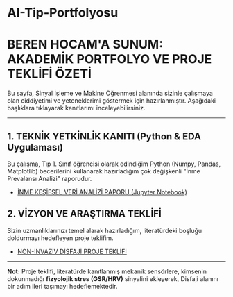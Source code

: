 # AI-Tip-Portfolyosu

# BEREN HOCAM'A SUNUM: AKADEMİK PORTFOLYO VE PROJE TEKLİFİ ÖZETİ

Bu sayfa, Sinyal İşleme ve Makine Öğrenmesi alanında sizinle çalışmaya olan ciddiyetimi ve yeteneklerimi göstermek için hazırlanmıştır. Aşağıdaki başlıklara tıklayarak kanıtlarımı inceleyebilirsiniz.

---

## 1. TEKNİK YETKİNLİK KANITI (Python & EDA Uygulaması)
Bu çalışma, Tıp 1. Sınıf öğrencisi olarak edindiğim Python (Numpy, Pandas, Matplotlib) becerilerini kullanarak hazırladığım çok değişkenli "İnme Prevalansı Analizi" raporudur.

- [İNME KEŞİFSEL VERİ ANALİZİ RAPORU (Jupyter Notebook)](Multivariate_Stroke_Analysis.ipynb)


## 2. VİZYON VE ARAŞTIRMA TEKLİFİ
Sizin uzmanlıklarınızı temel alarak hazırladığım, literatürdeki boşluğu doldurmayı hedefleyen proje teklifim.

- [NON-İNVAZİV DİSFAJİ PROJE TEKLİFİ](Non_Invaziv_Disfaji_Teklifi.pdf)


---

**Not:** Proje teklifi, literatürde kanıtlanmış mekanik sensörlere, kimsenin dokunmadığı **fizyolojik stres (GSR/HRV)** sinyalini ekleyerek, Disfaji alanını bir adım ileri taşımayı hedeflemektedir.
